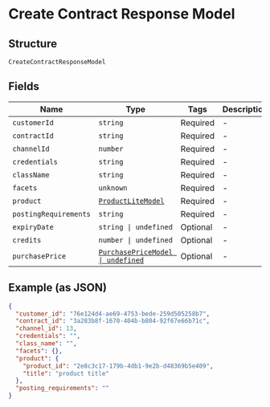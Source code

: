 
# Create Contract Response Model

## Structure

`CreateContractResponseModel`

## Fields

| Name | Type | Tags | Description |
|  --- | --- | --- | --- |
| `customerId` | `string` | Required | - |
| `contractId` | `string` | Required | - |
| `channelId` | `number` | Required | - |
| `credentials` | `string` | Required | - |
| `className` | `string` | Required | - |
| `facets` | `unknown` | Required | - |
| `product` | [`ProductLiteModel`](../../doc/models/product-lite-model.md) | Required | - |
| `postingRequirements` | `string` | Required | - |
| `expiryDate` | `string \| undefined` | Optional | - |
| `credits` | `number \| undefined` | Optional | - |
| `purchasePrice` | [`PurchasePriceModel \| undefined`](../../doc/models/purchase-price-model.md) | Optional | - |

## Example (as JSON)

```json
{
  "customer_id": "76e124d4-ae69-4753-bede-259d505258b7",
  "contract_id": "3a283b8f-1670-404b-b804-92f67e66b71c",
  "channel_id": 13,
  "credentials": "",
  "class_name": "",
  "facets": {},
  "product": {
    "product_id": "2e8c3c17-179b-4db1-9e2b-d48369b5e409",
    "title": "product title"
  },
  "posting_requirements": ""
}
```

